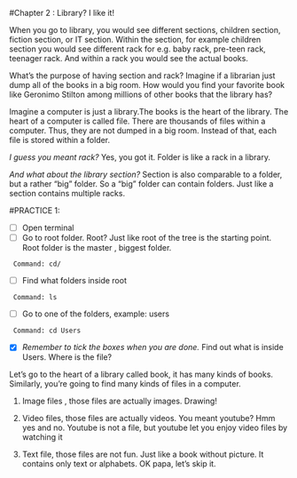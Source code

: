 #Chapter 2 : Library? I like it!

When you go to library, you would see different sections, children section, fiction section, or IT section. Within the section, for example children section you would see different rack for e.g. baby rack, pre-teen rack, teenager rack. And within a rack you would see the actual books.

What’s the purpose of having section and rack? Imagine if a librarian just dump all of the books in a big room. How would you find your favorite book like Geronimo Stilton among millions of  other books that the library has?

Imagine a computer is just a library.The books is the heart of the library. The heart of a computer is  called file. There are thousands of files within a computer. Thus, they are not dumped in a big room. Instead of that, each file is stored within a folder. 

_I guess you meant rack?_
Yes, you got it. Folder is like a rack in a library.

_And what about the library section?_
Section is also comparable to a folder, but a rather “big” folder. So a “big” folder can contain folders. Just like a section contains multiple racks. 

#PRACTICE 1:
- [ ] Open terminal
- [ ] Go to root folder. Root? Just like root of the tree is the starting point. Root folder is the master , biggest folder. 
```
 Command: cd/
```
- [ ] Find what folders inside root
```
 Command: ls
```
- [ ] Go to one of the folders, example: users
```
 Command: cd Users
```
- [x] _Remember to tick the boxes when you are done._
Find out what is inside Users. Where is the file?
                             
Let’s go to the heart of a library called book, it has many kinds of books. 
Similarly, you’re going to find many kinds of files in a computer.

1. Image files , those files are actually images. Drawing!

2. Video files, those files are actually videos. You meant youtube? Hmm yes and no. Youtube is not a file, but youtube let you enjoy video files by watching it

3. Text file, those files are not fun. Just like a book without picture. It contains only text or alphabets. OK papa, let’s skip it. 



